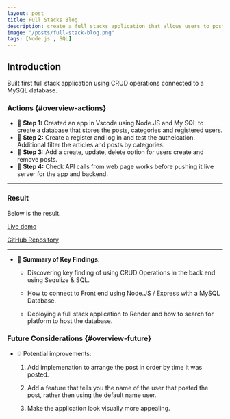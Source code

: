 ```yaml
---
layout: post
title: Full Stacks Blog
description: create a full stacks application that allows users to post and update.
image: "/posts/full-stack-blog.png"
tags: [Node.js , SQL]
---
```


## Introduction

Built first full stack application using CRUD operations connected to a MySQL database.

### Actions  {#overview-actions}
- 🔹 **Step 1:** Created an app in Vscode using Node.JS and My SQL to create a database that stores the posts, categories and registered users.
- 🔹 **Step 2:** Create a register and log in and test the autheication. Additional filter the articles and posts by categories.
- 🔹 **Step 3:** Add a create, update, delete option for users create and remove posts.
- 🔹 **Step 4:** Check API calls from web page works before pushing it live server for the app and backend.

---

### Result

Below is the result.

[Live demo](https://full-stack-tech-blog-application-week8.onrender.com/)

[GitHub Repository](https://github.com/DarrenSmith10/Full-Stack-Tech-Blog-Application-Week8)


---

- 📝 **Summary of Key Findings:**  
  - Discovering key finding of using CRUD Operations in the back end using Sequlize & SQL.

  - How to connect to Front end using Node.JS / Express with a MySQL Database.

  - Deploying a full stack application to Render and how to search for platform to host the database.  

### Future Considerations  {#overview-future}
- 💡 Potential improvements:
  1. Add implemenation to arrange the post in order by time it was posted.

  2. Add a feature that tells you the name of the user that posted the post, rather then using the default name user.

  3. Make the application look visually more appealing.